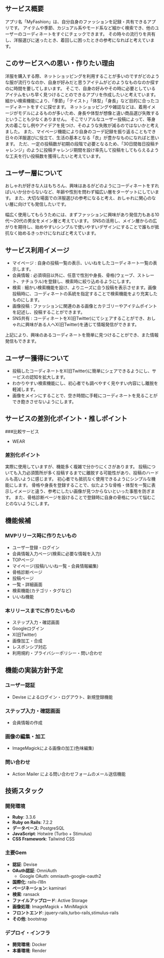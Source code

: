 ## サービス概要
アプリ名「MyFashion」は、自分自身のファッションを記録・共有できるアプリです。
アイテムや季節、カジュアル系やモード系など細かく検索でき、他のユーザーのコーディネートをすぐにチェックできます。
その時々の流行りを共有し、洋服選びに迷ったとき、着回しに困ったときの参考になればと考えています。

## このサービスへの思い・作りたい理由
洋服を購入する際、ネットショッピングを利用することが多いのですがどのような服が流行りなのか、自身が好みだと思うアイテムがどのようなものなのか探すのに時間を要してしまいます。
そこで、自身の好みやその時に必要としているアイテムをいち早く見つけることのできるアプリを作成したいと考えています。
細かい検索機能により、「季節」「テイスト」「体型」「身長」など目的に合ったコーディネートをすぐに探せます。
ネットショッピングや雑誌などは、着用イメージがモデルによるものが多いため、身長や体型が想像と違い商品選び失敗するということも少なくありません。
そこでリアルなユーザー投稿によって、等身大の着こなし例やアイデアを見つけ、そのような失敗が減るのではないかと考えました。
また、マイページ機能により自身のコーデ記録を振り返ることもでき日々の洋服選びに役立て、生活の基本となる「衣」が豊かなものになればと思います。
ただ、一定の投稿数が初期の段階で必要となるため、「30日間毎日投稿チャレンジ」のように投稿チャレンジ期間を設け率先して投稿をしてもらえるような工夫を行い投稿数を獲得したいと考えています。


## ユーザー層について
おしゃれが好きな人はもちろん、興味はあるがどのようにコーディネートをすればいいか分からないなど、年齢や性別を問わず幅広い層をターゲットにしています。
また、大切な場面での洋服選びの参考になると考え、おしゃれに関心のない層に向けても発信したいです。

幅広く使用してもらうためには、まずファッションに興味があり発信力もある10代〜20代の男女をメイン層と考えています。
SNSの活用し、メイン層からの広がりを期待し、始めやすいシンプルで使いやすいデザインにすることで誰もが抵抗なく始めるきっかけになればと考えています。

## サービス利用イメージ
- マイページ : 自身の投稿一覧の表示、いいねをしたコーディネート一覧の表示します。
- 会員情報 : 必須項目以外に、任意で性別や身長、骨格(ウェーブ、ストレート、ナチュラル)を登録し、検索時に絞り込めるようにします。
- 検索 : 細かい検索機能を設け、よりニーズに合う投稿を表示させます。画像投稿時に、コーディネートの系統を指定することで検索機能をより充実したものにします。
- 画像投稿 : ファッションに関連のある画像とカテゴリーやアイテムポイントを記述し、投稿することができます。
- SNS共有 : コーディネートをX(旧Twitter)にてシェアすることができ、おしゃれに興味がある人へX(旧Twitter)を通じて情報発信ができます。

上記により、興味のあるコーディネートを簡単に見つけることができ、また情報発信もできます。

## ユーザー獲得について
- 投稿したコーディネートをX(旧Twitter)に簡単にシェアできるようにし、サービスの認知を拡大します。
- わかりやすい検索機能にし、初心者でも調べやすく見やすい内容にし離脱を軽減します。
- 画像をメインにすることで、空き時間に手軽にコーディネートを見ることができ飽きさせないようにします。

## サービスの差別化ポイント・推しポイント
###比較サービス
- WEAR

### 差別化ポイント
実際に使用していますが、機能多く複雑で分かりにくさがあります。
投稿についても入力必須箇所が多く投稿するまでに離脱する可能性があり、投稿のハードルも高いように感じます。
初心者でも抵抗なく使用できるようにシンプルな機能にします。
骨格や身長を登録することで、似たような骨格・体型を一覧に表示しイメージと違う、参考にしたい画像が見つからないといった事態を防ぎます。
また、骨格診断ページを設けることで登録時に自身の骨格について悩むことのないようにします。

## 機能候補
### MVPリリース時に作りたいもの
- ユーザー登録・ログイン
- 会員情報入力ページ(検索に必要な情報を入力)
- TOPページ
- マイページ(投稿/いいね一覧・会員情報編集)
- 骨格診断ページ
- 投稿ページ
- 一覧・詳細画面
- 検索機能(カテゴリ・タグなど)
- いいね機能

### 本リリースまでに作りたいもの
- ステップ入力・確認画面
- Googleログイン
- X(旧Twitter)
- 画像加工・合成
- レスポンシブ対応
- 利用規約・プライバシーポリシー・問い合わせ

## 機能の実装方針予定
### ユーザー認証
- Devise によるログイン・ログアウト、新規登録機能
### ステップ入力・確認画面
- 会員情報の作成

### 画像の編集・加工
- ImageMagickによる画像の加工(色味編集)

### 問い合わせ
- Action Mailer による問い合わせフォームのメール送信機能

## 技術スタック
### 開発環境
- **Ruby**: 3.3.6
- **Ruby on Rails**: 7.2.2
- **データベース**: PostgreSQL
- **JavaScript**: Hotwire (Turbo + Stimulus)
- **CSS Framework**: Tailwind CSS

### 主要Gem
- **認証**: Devise
- **OAuth認証**: OmniAuth
  - Google OAuth: omniauth-google-oauth2
- **国際化**: rails-i18n
- **ページネーション**: kaminari
- **検索**: ransack
- **ファイルアップロード**: Active Storage
- **画像処理**: ImageMagick + MiniMagick
- **フロントエンド**: jquery-rails,turbo-rails,stimulus-rails
- **その他**: bootstrap

### デプロイ・インフラ
- **開発環境**: Docker
- **本番環境**: Render
